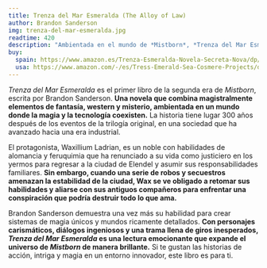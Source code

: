 ```yaml
---
title: Trenza del Mar Esmeralda (The Alloy of Law)
author: Brandon Sanderson
img: trenza-del-mar-esmeralda.jpg
readtime: 420
description: "Ambientada en el mundo de *Mistborn*, *Trenza del Mar Esmeralda* es una emocionante mezcla de fantasía y western. Siglos después de los eventos de la trilogía original, la sociedad ha evolucionado hacia una era industrial, y los antiguos poderes de la alomancia y la feruquimia se combinan con la tecnología moderna. Sigue a Waxillium Ladrian, un noble con habilidades únicas, mientras lucha contra criminales y descubre una conspiración que amenaza su ciudad."
buy:
  spain: https://www.amazon.es/Trenza-Esmeralda-Novela-Secreta-Nova/dp/8418037814/ref=sr_1_1?crid=NX79VOSZTWOK&dib=eyJ2IjoiMSJ9.FF55MNoZTlhbUEbaycxBFUfcpXqOn-Jb38nBzld2AbH17nT72khPXcpenySa-M6RMLxEVw9up2SXu3ezuDWMhpetY0xI9fBcm23cbYM9n_vyMfztoubNw9dbszAgpxdIMrzeOSJTQZrDDodakZo_j5EgtA_h0logStInneRMAOfn2UOcyWmmKikuSX1731a0FmvWz1KW198KYJ1_YqM9wKyLLwtqr_aRHxEFY4Mn52L2ctlx79z-wBCIizggNtH58xTd3yeaKfDKBW6KycpJeOukvSP4vpVdpL570rMC-Oqbj_U0-9Ph3rB_3R3CCrl3qo9p0pLnfWD0FgcOYO0l901eVIq9Bcaam2mEg0fPE8hCpjd3R3PJ3yt8TQ3KhQ_o.9BqfEDTGdnAORj8_yVQ6tA2OzC3Pm-8YkjVvnDiix8U&dib_tag=se&keywords=trenza+del+mar+esmeralda&qid=1741000216&sprefix=trenza+del+mar+esmer%2Caps%2C86&sr=8-1
  usa: https://www.amazon.com/-/es/Tress-Emerald-Sea-Cosmere-Projects/dp/1250899664/ref=tmm_pap_swatch_0?_encoding=UTF8&dib_tag=se&dib=eyJ2IjoiMSJ9.DtJGDk4JouuoLyp6Z6yRdsp10mebVfV5tEl8VSkMgjrY9CcticFt2EXAtvR6b9yVa21sPvRWglp6L2EXONRcypLzbm__AvPumnWjnyPw3_MjFpHujgN3YS35yPnE4MdwAhznCQEV8fvsx4Cd_ZxEd9D9ifxHfHoVxSvvg7tdLg18Fz9d-8CzlmwY42QjEzKmgp7I12f99QZAdSWqM7cAHOtw17O1ppKenUbMvu3icks.wJDeMfP-XLegZkVIaH7ZeWTJIZEPPd1mAbw5g4zfr6Y&qid=1741000231&sr=1-1
---
```


*Trenza del Mar Esmeralda* es el primer libro de la segunda era de *Mistborn*, escrita por Brandon Sanderson. **Una novela que combina magistralmente elementos de fantasía, western y misterio, ambientada en un mundo donde la magia y la tecnología coexisten.** La historia tiene lugar 300 años después de los eventos de la trilogía original, en una sociedad que ha avanzado hacia una era industrial.

El protagonista, Waxillium Ladrian, es un noble con habilidades de alomancia y feruquimia que ha renunciado a su vida como justiciero en los yermos para regresar a la ciudad de Elendel y asumir sus responsabilidades familiares. **Sin embargo, cuando una serie de robos y secuestros amenazan la estabilidad de la ciudad, Wax se ve obligado a retomar sus habilidades y aliarse con sus antiguos compañeros para enfrentar una conspiración que podría destruir todo lo que ama.**

Brandon Sanderson demuestra una vez más su habilidad para crear sistemas de magia únicos y mundos ricamente detallados. **Con personajes carismáticos, diálogos ingeniosos y una trama llena de giros inesperados, *Trenza del Mar Esmeralda* es una lectura emocionante que expande el universo de *Mistborn* de manera brillante.** Si te gustan las historias de acción, intriga y magia en un entorno innovador, este libro es para ti.